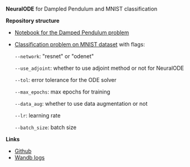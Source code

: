 **NeuralODE** for Dampled Pendulum and MNIST classification

**Repository structure**

- [Notebook for the Damped Pendulum problem](/src/Damped%20Pendulum/)
- [Classification problem on MNIST dataset](/src/main.py) with flags:

  ```--network```: "resnet" or "odenet"

  ```--use_adjoint```: whether to use adjoint method or not for NeuralODE

  ```--tol```: error tolerance for the ODE solver

  ```--max_epochs```: max epochs for training

  ```--data_aug```: whether to use data augmentation or not

  ```--lr```: learning rate

  ```--batch_size```: batch size

**Links**
- [Github](https://github.com/khiem2105/NeuralODE)
- [Wandb logs](https://wandb.ai/amal-project/NeuralODE)

